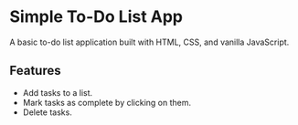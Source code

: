 # Simple To-Do List App

A basic to-do list application built with HTML, CSS, and vanilla JavaScript.

## Features

- Add tasks to a list.
- Mark tasks as complete by clicking on them.
- Delete tasks.
